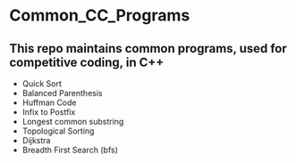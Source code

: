 # Common_CC_Programs

## This repo maintains common programs, used for competitive coding, in C++

- Quick Sort
- Balanced Parenthesis
- Huffman Code
- Infix to Postfix
- Longest common substring
- Topological Sorting
- Dijkstra
- Breadth First Search (bfs)